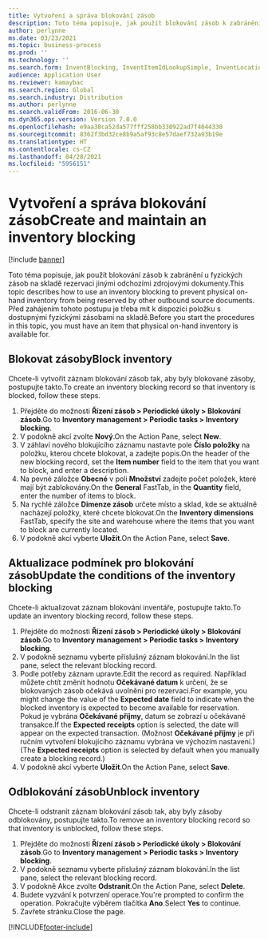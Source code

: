 ```yaml
---
title: Vytvoření a správa blokování zásob
description: Toto téma popisuje, jak použít blokování zásob k zabránění u fyzických zásob na skladě rezervaci jinými odchozími zdrojovými dokumenty.
author: perlynne
ms.date: 03/23/2021
ms.topic: business-process
ms.prod: ''
ms.technology: ''
ms.search.form: InventBlocking, InventItemIdLookupSimple, InventLocationIdLookup
audience: Application User
ms.reviewer: kamaybac
ms.search.region: Global
ms.search.industry: Distribution
ms.author: perlynne
ms.search.validFrom: 2016-06-30
ms.dyn365.ops.version: Version 7.0.0
ms.openlocfilehash: e9aa38ca52da577fff258bb330922ad7f4044330
ms.sourcegitcommit: 8362f3bd32ce8b9a5af93c8e57daef732a93b19e
ms.translationtype: HT
ms.contentlocale: cs-CZ
ms.lasthandoff: 04/28/2021
ms.locfileid: "5956151"
---
```

# <a name="create-and-maintain-an-inventory-blocking"></a><span data-ttu-id="934d1-103">Vytvoření a správa blokování zásob</span><span class="sxs-lookup"><span data-stu-id="934d1-103">Create and maintain an inventory blocking</span></span>

[!include [banner](../../includes/banner.md)]

<span data-ttu-id="934d1-104">Toto téma popisuje, jak použít blokování zásob k zabránění u fyzických zásob na skladě rezervaci jinými odchozími zdrojovými dokumenty.</span><span class="sxs-lookup"><span data-stu-id="934d1-104">This topic describes how to use an inventory blocking to prevent physical on-hand inventory from being reserved by other outbound source documents.</span></span> <span data-ttu-id="934d1-105">Před zahájením tohoto postupu je třeba mít k dispozici položku s dostupnými fyzickými zásobami na skladě.</span><span class="sxs-lookup"><span data-stu-id="934d1-105">Before you start the procedures in this topic, you must have an item that physical on-hand inventory is available for.</span></span>

## <a name="block-inventory"></a><span data-ttu-id="934d1-106">Blokovat zásoby</span><span class="sxs-lookup"><span data-stu-id="934d1-106">Block inventory</span></span>

<span data-ttu-id="934d1-107">Chcete-li vytvořit záznam blokování zásob tak, aby byly blokované zásoby, postupujte takto.</span><span class="sxs-lookup"><span data-stu-id="934d1-107">To create an inventory blocking record so that inventory is blocked, follow these steps.</span></span>

1. <span data-ttu-id="934d1-108">Přejděte do možnosti **Řízení zásob \> Periodické úkoly \> Blokování zásob**.</span><span class="sxs-lookup"><span data-stu-id="934d1-108">Go to **Inventory management \> Periodic tasks \> Inventory blocking**.</span></span>
1. <span data-ttu-id="934d1-109">V podokně akcí zvolte **Nový**.</span><span class="sxs-lookup"><span data-stu-id="934d1-109">On the Action Pane, select **New**.</span></span>
1. <span data-ttu-id="934d1-110">V záhlaví nového blokujícího záznamu nastavte pole **Číslo položky** na položku, kterou chcete blokovat, a zadejte popis.</span><span class="sxs-lookup"><span data-stu-id="934d1-110">On the header of the new blocking record, set the **Item number** field to the item that you want to block, and enter a description.</span></span>
1. <span data-ttu-id="934d1-111">Na pevné záložce **Obecné** v poli **Množství** zadejte počet položek, které mají být zablokovány.</span><span class="sxs-lookup"><span data-stu-id="934d1-111">On the **General** FastTab, in the **Quantity** field, enter the number of items to block.</span></span>
1. <span data-ttu-id="934d1-112">Na rychlé záložce **Dimenze zásob** určete místo a sklad, kde se aktuálně nacházejí položky, které chcete blokovat.</span><span class="sxs-lookup"><span data-stu-id="934d1-112">On the **Inventory dimensions** FastTab, specify the site and warehouse where the items that you want to block are currently located.</span></span>
1. <span data-ttu-id="934d1-113">V podokně akcí vyberte **Uložit**.</span><span class="sxs-lookup"><span data-stu-id="934d1-113">On the Action Pane, select **Save**.</span></span>

## <a name="update-the-conditions-of-the-inventory-blocking"></a><span data-ttu-id="934d1-114">Aktualizace podmínek pro blokování zásob</span><span class="sxs-lookup"><span data-stu-id="934d1-114">Update the conditions of the inventory blocking</span></span>

<span data-ttu-id="934d1-115">Chcete-li aktualizovat záznam blokování inventáře, postupujte takto.</span><span class="sxs-lookup"><span data-stu-id="934d1-115">To update an inventory blocking record, follow these steps.</span></span>

1. <span data-ttu-id="934d1-116">Přejděte do možnosti **Řízení zásob \> Periodické úkoly \> Blokování zásob**.</span><span class="sxs-lookup"><span data-stu-id="934d1-116">Go to **Inventory management \> Periodic tasks \> Inventory blocking**.</span></span>
1. <span data-ttu-id="934d1-117">V podokně seznamu vyberte příslušný záznam blokování.</span><span class="sxs-lookup"><span data-stu-id="934d1-117">In the list pane, select the relevant blocking record.</span></span>
1. <span data-ttu-id="934d1-118">Podle potřeby záznam upravte.</span><span class="sxs-lookup"><span data-stu-id="934d1-118">Edit the record as required.</span></span> <span data-ttu-id="934d1-119">Například můžete chtít změnit hodnotu **Očekávané datum** k určení, že se blokovaných zásob očekává uvolnění pro rezervaci.</span><span class="sxs-lookup"><span data-stu-id="934d1-119">For example, you might change the value of the **Expected date** field to indicate when the blocked inventory is expected to become available for reservation.</span></span> <span data-ttu-id="934d1-120">Pokud je vybrána **Očekávané příjmy**, datum se zobrazí u očekávané transakce.</span><span class="sxs-lookup"><span data-stu-id="934d1-120">If the **Expected receipts** option is selected, the date will appear on the expected transaction.</span></span> <span data-ttu-id="934d1-121">(Možnost **Očekávané příjmy** je při ručním vytvoření blokujícího záznamu vybrána ve výchozím nastavení.)</span><span class="sxs-lookup"><span data-stu-id="934d1-121">(The **Expected receipts** option is selected by default when you manually create a blocking record.)</span></span>
1. <span data-ttu-id="934d1-122">V podokně akcí vyberte **Uložit**.</span><span class="sxs-lookup"><span data-stu-id="934d1-122">On the Action Pane, select **Save**.</span></span>

## <a name="unblock-inventory"></a><span data-ttu-id="934d1-123">Odblokování zásob</span><span class="sxs-lookup"><span data-stu-id="934d1-123">Unblock inventory</span></span>

<span data-ttu-id="934d1-124">Chcete-li odstranit záznam blokování zásob tak, aby byly zásoby odblokovány, postupujte takto.</span><span class="sxs-lookup"><span data-stu-id="934d1-124">To remove an inventory blocking record so that inventory is unblocked, follow these steps.</span></span>

1. <span data-ttu-id="934d1-125">Přejděte do možnosti **Řízení zásob \> Periodické úkoly \> Blokování zásob**.</span><span class="sxs-lookup"><span data-stu-id="934d1-125">Go to **Inventory management \> Periodic tasks \> Inventory blocking**.</span></span>
1. <span data-ttu-id="934d1-126">V podokně seznamu vyberte příslušný záznam blokování.</span><span class="sxs-lookup"><span data-stu-id="934d1-126">In the list pane, select the relevant blocking record.</span></span>
1. <span data-ttu-id="934d1-127">V podokně Akce zvolte **Odstranit**.</span><span class="sxs-lookup"><span data-stu-id="934d1-127">On the Action Pane, select **Delete**.</span></span>
1. <span data-ttu-id="934d1-128">Budete vyzvání k potvrzení operace.</span><span class="sxs-lookup"><span data-stu-id="934d1-128">You're prompted to confirm the operation.</span></span> <span data-ttu-id="934d1-129">Pokračujte výběrem tlačítka **Ano**.</span><span class="sxs-lookup"><span data-stu-id="934d1-129">Select **Yes** to continue.</span></span>
1. <span data-ttu-id="934d1-130">Zavřete stránku.</span><span class="sxs-lookup"><span data-stu-id="934d1-130">Close the page.</span></span>

[!INCLUDE[footer-include](../../../includes/footer-banner.md)]
